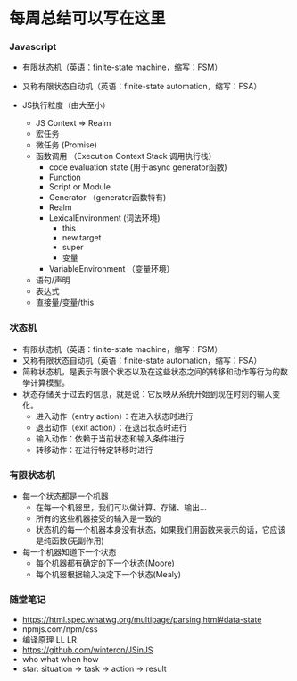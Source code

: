 # 每周总结可以写在这里

### Javascript

  - 有限状态机（英语：finite-state machine，缩写：FSM）
  - 又称有限状态自动机（英语：finite-state automation，缩写：FSA）

  - JS执行粒度（由大至小）
	- JS Context => Realm
	- 宏任务
	- 微任务 (Promise)
	- 函数调用 （Execution Context Stack 调用执行栈）
		- code evaluation state (用于async generator函数)
		- Function
		- Script or Module
		- Generator （generator函数特有)
		- Realm
		- LexicalEnvironment (词法环境)
			- this
			- new.target
			- super
			- 变量
		- VariableEnvironment （变量环境）
	- 语句/声明
	- 表达式
	- 直接量/变量/this

### 状态机
  - 有限状态机（英语：finite-state machine，缩写：FSM）
  - 又称有限状态自动机（英语：finite-state automation，缩写：FSA）
  - 简称状态机，是表示有限个状态以及在这些状态之间的转移和动作等行为的数学计算模型。
  - 状态存储关于过去的信息，就是说：它反映从系统开始到现在时刻的输入变化。
    - 进入动作（entry action）：在进入状态时进行
    - 退出动作（exit action）：在退出状态时进行
    - 输入动作：依赖于当前状态和输入条件进行
    - 转移动作：在进行特定转移时进行

### 有限状态机
  - 每一个状态都是一个机器
    - 在每一个机器里，我们可以做计算、存储、输出...
    - 所有的这些机器接受的输入是一致的
    - 状态机的每一个机器本身没有状态，如果我们用函数来表示的话，它应该是纯函数(无副作用)
  - 每一个机器知道下一个状态
    - 每个机器都有确定的下一个状态(Moore)
    - 每个机器根据输入决定下一个状态(Mealy)

### 随堂笔记
  - https://html.spec.whatwg.org/multipage/parsing.html#data-state
  - npmjs.com/npm/css
  - 编译原理 LL LR
  - https://github.com/wintercn/JSinJS
  - who what when how
  - star: situation -> task -> action -> result